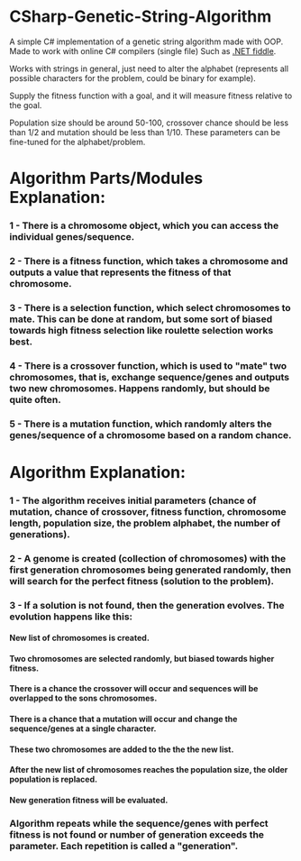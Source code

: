 # CSharp-Genetic-String-Algorithm
A simple C# implementation of a genetic string algorithm made with OOP. Made to work with online C# compilers (single file)
Such as [.NET fiddle](https://dotnetfiddle.net/).

Works with strings in general, just need to alter the alphabet (represents all possible characters for the problem, could be binary for example).

Supply the fitness function with a goal, and it will measure fitness relative to the goal.

Population size should be around 50-100, crossover chance should be less than 1/2 and mutation should be less than 1/10. These parameters can be fine-tuned for the alphabet/problem.

# Algorithm Parts/Modules Explanation:

### 1 - There is a chromosome object, which you can access the individual genes/sequence.
### 2 - There is a fitness function, which takes a chromosome and outputs a value that represents the fitness of that chromosome.
### 3 - There is a selection function, which select chromosomes to mate. This can be done at random, but some sort of biased towards high fitness selection like roulette selection works best.
### 4 - There is a crossover function, which is used to "mate" two chromosomes, that is, exchange sequence/genes and outputs two new chromosomes. Happens randomly, but should be quite often.
### 5 - There is a mutation function, which randomly alters the genes/sequence of a chromosome based on a random chance.



# Algorithm Explanation:

### 1 - The algorithm receives initial parameters (chance of mutation, chance of crossover, fitness function, chromosome length, population size, the problem alphabet, the number of generations).

### 2 - A genome is created (collection of chromosomes) with the first generation chromosomes being generated randomly, then will search for the perfect fitness (solution to the problem).

### 3 - If a solution is not found, then the generation evolves. The evolution happens like this: 
#### New list of chromosomes is created.
#### Two chromosomes are selected randomly, but biased towards higher fitness.
#### There is a chance the crossover will occur and sequences will be overlapped to the sons chromosomes.
#### There is a chance that a mutation will occur and change the sequence/genes at a single character.
#### These two chromosomes are added to the the the new list.
#### After the new list of chromosomes reaches the population size, the older population is replaced.
#### New generation fitness will be evaluated.
### Algorithm repeats while the sequence/genes with perfect fitness is not found or number of generation exceeds the parameter. Each repetition is called a "generation". 
